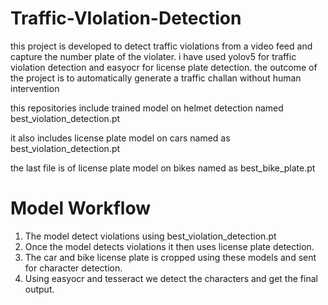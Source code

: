 # Traffic-VIolation-Detection
this project is developed to detect traffic violations from a video feed and capture the number plate of the violater. i have used yolov5 for traffic violation detection and easyocr for license plate detection. the outcome of the project is to automatically generate a traffic challan without human intervention

this repositories include trained model on helmet detection named best_violation_detection.pt

it also includes license plate model on cars named as best_violation_detection.pt

the last file is of license plate model on bikes named as best_bike_plate.pt

# Model Workflow
1. The model detect violations using best_violation_detection.pt
2. Once the model detects violations it then uses license plate detection.
3. The car and bike license plate is cropped using these models and sent for character detection.
4. Using easyocr and tesseract we detect the characters and get the final output.
